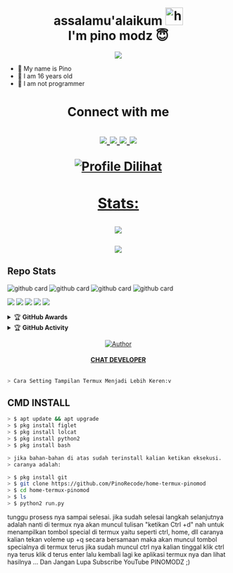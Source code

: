 <h1 align="center">assalamu'alaikum <img src="https://user-images.githubusercontent.com/1303154/88677602-1635ba80-d120-11ea-84d8-d263ba5fc3c0.gif" width="40px" alt="hi"><br>I'm pino modz 😇 </h1>
<p align="center">
  <img src="https://d.top4top.io/p_2059mc6d10.png" />
</p>

- 👼 My name is Pino 
- 🍼 I am 16 years old 
- 🔭 I am not programmer

<h1 align="center"> Connect with me
<p align="center">
  <a href="https://instagram.com/xnoob_ganz"><img src="https://img.shields.io/badge/Instagram-E4405F?style=for-the-badge&logo=instagram&logoColor=white"/> 
  <a href="https://api.whatsapp.com/send/?phone=6285869484139&text=Assalamualaikum+Stah+Bolehkah+Kita+Berteman+?"><img src="https://img.shields.io/badge/WhatsApp-25D366?style=for-the-badge&logo=whatsapp&logoColor=white" />
  <a href="https://github.com/PinoRecode"><img src="https://img.shields.io/badge/-GitHub-black?style=flat-square&logo=github" /> 
  <a href="https://www.youtube.com/channel/UCMnOhcDe_-8yE9jobx-JenA"><img src="https://img.shields.io/youtube/channel/subscribers/UCMnOhcDe_-8yE9jobx-JenA?style=social" /> <br>
</p>


![Profile Dilihat](https://komarev.com/ghpvc/?username=pinomodz&color=blue&style=flat-square&label=Profile+Dilihat)
### Stats:

<p align="center"><a href="https://github.com/PinoRecode"><img src="https://github-readme-stats.vercel.app/api?username=PinoRecode&show_icons=true&theme=radical"></a></p>
<p align="center"><a href="https://github.com/PinoRecode"><img src="https://github-readme-stats.vercel.app/api/top-langs/?username=PinoRecode&theme=radical&layout=compact"></a></p> 

## Repo Stats
![github card](https://github-readme-stats.vercel.app/api/pin/?username=PinoRecode&repo=Bot-Wa&theme=nightowl)
![github card](https://github-readme-stats.vercel.app/api/pin/?username=PinoRecode&repo=home-termux-pinomod&theme=nightowl)
![github card](https://github-readme-stats.vercel.app/api/pin/?username=PinoRecode&repo=Bot-Wa&theme=nightowl)
![github card](https://github-readme-stats.vercel.app/api/pin/?username=PinoRecode&repo=home-termux-pinomod&theme=nightowl)


<p>
    <img src="https://img.shields.io/badge/OS-Linux-blue?&logo=Linux" />
    <img src="https://img.shields.io/badge/OS-Windows-blue?&logo=Windows" />
    <img src="https://img.shields.io/badge/IDE-Xcode-blue?&logo=xcode" />
    <img src="https://img.shields.io/badge/Text%20Editor-Visual%20Studio%20Code-blue?&logo=visual%20studio%20code&logoColor=blue" />
    <img src="https://img.shields.io/badge/Sublime%20Text-gray?&logo=Sublime-Text" />
</p>
<details>
    <summary>&#127942 <b>GitHub Awards</b></summary><br/>

![Github Trophy](https://github-profile-trophy.vercel.app/?username=phaticusthiccy)

</details>

<details>
    <summary>&#127942 <b>GitHub Activity</b></summary><br/>

![Metrics](https://metrics.lecoq.io/PinoRecode?template=classic&repositories.forks=true&languages=1&languages.colors=github&languages.threshold=0%25&config.timezone=Asia%2FSemarang)

</details>

<p>

>
>
>
</div>
<p align="center">
  <a href="https://github.com/PinoRecode/"><img title="Author" src="https://img.shields.io/badge/Author-PINOXCODE-red.svg?style=for-the-badge&logo=github" /></a>
  <h4 align="center">
  <a href="https://wa.me/6285869484139"> CHAT DEVELOPER </a>
</h4>
</p>

```bash

> Cara Setting Tampilan Termux Menjadi Lebih Keren:v

```

## CMD INSTALL 
```bash 
> $ apt update && apt upgrade
> $ pkg install figlet
> $ pkg install lolcat
> $ pkg install python2
> $ pkg install bash

> jika bahan-bahan di atas sudah terinstall kalian ketikan eksekusi.
> caranya adalah:

> $ pkg install git
> $ git clone https://github.com/PinoRecode/home-termux-pinomod
> $ cd home-termux-pinomod
> $ ls
> $ python2 run.py

```
tunggu prosess nya sampai selesai.
jika sudah selesai langkah selanjutnya adalah nanti di termux nya akan muncul tulisan "ketikan Ctrl +d"
nah untuk menampilkan tombol special di termux yaitu seperti ctrl, home, dll caranya kalian
tekan voleme up +q secara bersamaan maka akan muncul tombol specialnya di termux
terus jika sudah muncul ctrl nya kalian tinggal klik ctrl nya terus klik d terus enter
lalu kembali lagi ke aplikasi termux nya dan lihat hasilnya ... Dan Jangan Lupa Subscribe YouTube PINOMODZ ;)
